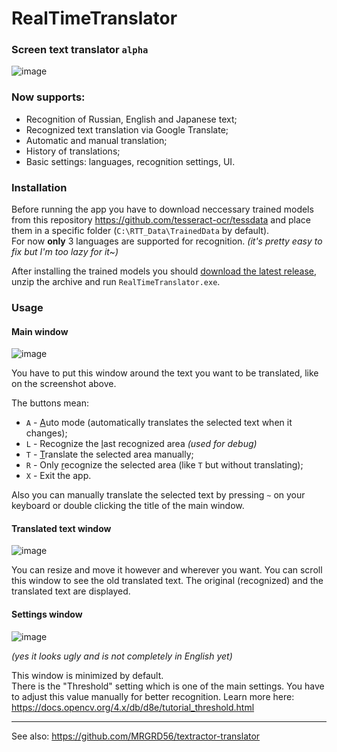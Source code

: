 # RealTimeTranslator
### Screen text translator `alpha` 

<!-- ![image](https://user-images.githubusercontent.com/35491968/202774868-cf49cf39-bd54-468e-a01e-df46ec8e8b1a.png) -->
![image](https://user-images.githubusercontent.com/35491968/202775116-b17ab47e-7e63-4c42-aa2f-5f0a6416284b.png)

### Now supports:
- Recognition of Russian, English and Japanese text;
- Recognized text translation via Google Translate;
- Automatic and manual translation;
- History of translations;
- Basic settings: languages, recognition settings, UI.

### Installation
Before running the app you have to download neccessary trained models from this repository https://github.com/tesseract-ocr/tessdata and place them in a specific folder (`C:\RTT_Data\TrainedData` by default).  
For now **only** 3 languages are supported for recognition. _(it's pretty easy to fix but I'm too lazy for it~)_

After installing the trained models you should <a href="https://github.com/MRGRD56/RealTimeTranslator/releases">download the latest release</a>, unzip the archive and run `RealTimeTranslator.exe`.

### Usage

#### Main window
![image](https://user-images.githubusercontent.com/35491968/202778601-b45f75d3-9c20-4a54-b3b2-fe3d32d1846e.png)

You have to put this window around the text you want to be translated, like on the screenshot above.

The buttons mean:
- `A` - <ins>A</ins>uto mode (automatically translates the selected text when it changes);
- `L` - Recognize the <ins>l</ins>ast recognized area _(used for debug)_
- `T` - <ins>T</ins>ranslate the selected area manually;
- `R` - Only <ins>r</ins>ecognize the selected area (like `T` but without translating);
- `X` - Exit the app.

Also you can manually translate the selected text by pressing `~` on your keyboard or double clicking the title of the main window. 

#### Translated text window
![image](https://user-images.githubusercontent.com/35491968/202781158-a8f7a560-5609-416a-a249-16584900cb63.png)

You can resize and move it however and wherever you want. You can scroll this window to see the old translated text. The original (recognized) and the translated text are displayed.

#### Settings window
![image](https://user-images.githubusercontent.com/35491968/202781828-8079f358-c184-4a92-86fb-0d5697a158cd.png)

_(yes it looks ugly and is not completely in English yet)_

This window is minimized by default.  
There is the "Threshold" setting which is one of the main settings. You have to adjust this value manually for better recognition. Learn more here: https://docs.opencv.org/4.x/db/d8e/tutorial_threshold.html

---

See also: https://github.com/MRGRD56/textractor-translator
